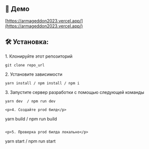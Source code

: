 ## 


<h2>🚀 Демо</h2>

[https://armageddon2023.vercel.app/](https://armageddon2023.vercel.app/)


<h2>🛠️ Установка:</h2>

<p>1. Клонируйте этот репозиторий</p>

```
git clone repo_url
```

<p>2. Установите зависимости</p>

```
yarn install / npm install / npm i
```

<p>3. Запустите сервер разработки с помощью следующей команды</p>

```
yarn dev  / npm run dev

<p>4. Создайте prod билд</p>

```
yarn build / npm run build
```

<p>5. Проверка prod билда локально</p>

```
yarn start / npm run start
```
